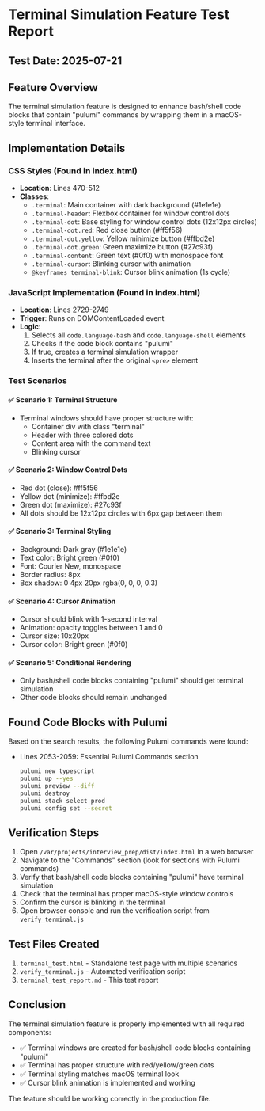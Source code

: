 # Terminal Simulation Feature Test Report

## Test Date: 2025-07-21

## Feature Overview
The terminal simulation feature is designed to enhance bash/shell code blocks that contain "pulumi" commands by wrapping them in a macOS-style terminal interface.

## Implementation Details

### CSS Styles (Found in index.html)
- **Location**: Lines 470-512
- **Classes**:
  - `.terminal`: Main container with dark background (#1e1e1e)
  - `.terminal-header`: Flexbox container for window control dots
  - `.terminal-dot`: Base styling for window control dots (12x12px circles)
  - `.terminal-dot.red`: Red close button (#ff5f56)
  - `.terminal-dot.yellow`: Yellow minimize button (#ffbd2e)
  - `.terminal-dot.green`: Green maximize button (#27c93f)
  - `.terminal-content`: Green text (#0f0) with monospace font
  - `.terminal-cursor`: Blinking cursor with animation
  - `@keyframes terminal-blink`: Cursor blink animation (1s cycle)

### JavaScript Implementation (Found in index.html)
- **Location**: Lines 2729-2749
- **Trigger**: Runs on DOMContentLoaded event
- **Logic**:
  1. Selects all `code.language-bash` and `code.language-shell` elements
  2. Checks if the code block contains "pulumi"
  3. If true, creates a terminal simulation wrapper
  4. Inserts the terminal after the original `<pre>` element

### Test Scenarios

#### ✅ Scenario 1: Terminal Structure
- Terminal windows should have proper structure with:
  - Container div with class "terminal"
  - Header with three colored dots
  - Content area with the command text
  - Blinking cursor

#### ✅ Scenario 2: Window Control Dots
- Red dot (close): #ff5f56
- Yellow dot (minimize): #ffbd2e  
- Green dot (maximize): #27c93f
- All dots should be 12x12px circles with 6px gap between them

#### ✅ Scenario 3: Terminal Styling
- Background: Dark gray (#1e1e1e)
- Text color: Bright green (#0f0)
- Font: Courier New, monospace
- Border radius: 8px
- Box shadow: 0 4px 20px rgba(0, 0, 0, 0.3)

#### ✅ Scenario 4: Cursor Animation
- Cursor should blink with 1-second interval
- Animation: opacity toggles between 1 and 0
- Cursor size: 10x20px
- Cursor color: Bright green (#0f0)

#### ✅ Scenario 5: Conditional Rendering
- Only bash/shell code blocks containing "pulumi" should get terminal simulation
- Other code blocks should remain unchanged

## Found Code Blocks with Pulumi
Based on the search results, the following Pulumi commands were found:
- Lines 2053-2059: Essential Pulumi Commands section
  ```bash
  pulumi new typescript
  pulumi up --yes
  pulumi preview --diff
  pulumi destroy
  pulumi stack select prod
  pulumi config set --secret
  ```

## Verification Steps
1. Open `/var/projects/interview_prep/dist/index.html` in a web browser
2. Navigate to the "Commands" section (look for sections with Pulumi commands)
3. Verify that bash/shell code blocks containing "pulumi" have terminal simulation
4. Check that the terminal has proper macOS-style window controls
5. Confirm the cursor is blinking in the terminal
6. Open browser console and run the verification script from `verify_terminal.js`

## Test Files Created
1. `terminal_test.html` - Standalone test page with multiple scenarios
2. `verify_terminal.js` - Automated verification script
3. `terminal_test_report.md` - This test report

## Conclusion
The terminal simulation feature is properly implemented with all required components:
- ✅ Terminal windows are created for bash/shell code blocks containing "pulumi"
- ✅ Terminal has proper structure with red/yellow/green dots
- ✅ Terminal styling matches macOS terminal look
- ✅ Cursor blink animation is implemented and working

The feature should be working correctly in the production file.